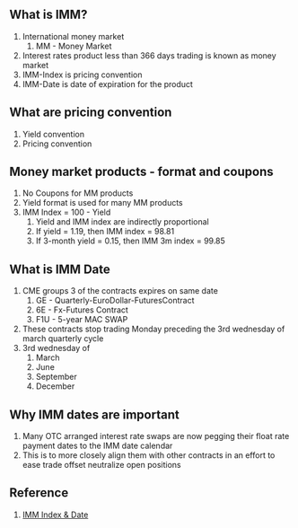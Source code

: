 ## What is IMM?
1. International money market
   1. MM - Money Market
2. Interest rates product less than 366 days trading is known as money market
3. IMM-Index is pricing convention
4. IMM-Date is date of expiration for the product

## What are pricing convention
1. Yield convention
2. Pricing convention

## Money market products - format and coupons
1. No Coupons for MM products
2. Yield format is used for many MM products
3. IMM Index = 100 - Yield
   1. Yield and IMM index are indirectly proportional
   2. If yield = 1.19, then IMM index = 98.81
   3. If 3-month yield = 0.15, then IMM 3m index = 99.85

## What is IMM Date

1. CME groups 3 of the contracts expires on same date
   1. GE -  Quarterly-EuroDollar-FuturesContract
   2. 6E -  Fx-Futures Contract
   3. F1U - 5-year MAC SWAP
2. These contracts stop trading Monday preceding the 3rd wednesday of march quarterly cycle
3. 3rd wednesday of
   1. March
   2. June
   3. September
   4. December

## Why IMM dates are important

1. Many OTC arranged interest rate swaps are now pegging their float rate payment dates to the IMM date calendar
2. This is to more closely align  them with other contracts in an effort to ease trade offset neutralize open positions

## Reference
1. [IMM Index & Date](https://www.youtube.com/watch?v=rzNpQ2sMl5c)